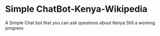 # Simple ChatBot-Kenya-Wikipedia
A Simple Chat bot that you can ask questions about Kenya
Still a working progress
